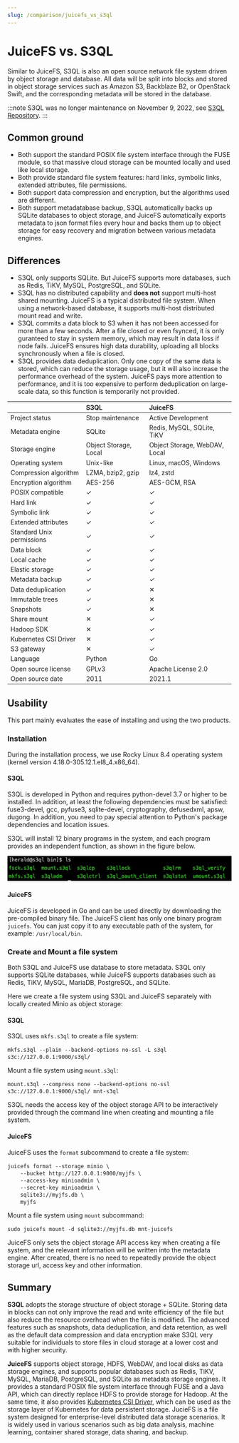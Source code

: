 ```yaml
---
slug: /comparison/juicefs_vs_s3ql
---
```


# JuiceFS vs. S3QL

Similar to JuiceFS, S3QL is also an open source network file system driven by object storage and database. All data will be split into blocks and stored in object storage services such as Amazon S3, Backblaze B2, or OpenStack Swift, and the corresponding metadata will be stored in the database.

:::note
S3QL was no longer maintenance on November 9, 2022, see [S3QL Repository](https://github.com/s3ql/s3ql).
:::

## Common ground

- Both support the standard POSIX file system interface through the FUSE module, so that massive cloud storage can be mounted locally and used like local storage.
- Both provide standard file system features: hard links, symbolic links, extended attributes, file permissions.
- Both support data compression and encryption, but the algorithms used are different.
- Both support metadatabase backup, S3QL automatically backs up SQLite databases to object storage, and JuiceFS automatically exports metadata to json format files every hour and backs them up to object storage for easy recovery and migration between various metadata engines.

## Differences

- S3QL only supports SQLite. But JuiceFS supports more databases, such as Redis, TiKV, MySQL, PostgreSQL, and SQLite.
- S3QL has no distributed capability and **does not** support multi-host shared mounting. JuiceFS is a typical distributed file system. When using a network-based database, it supports multi-host distributed mount read and write.
- S3QL commits a data block to S3 when it has not been accessed for more than a few seconds. After a file closed or even fsynced, it is only guranteed to stay in system memory, which may result in data loss if node fails. JuiceFS ensures high data durability, uploading all blocks synchronously when a file is closed.
- S3QL provides data deduplication. Only one copy of the same data is stored, which can reduce the storage usage, but it will also increase the performance overhead of the system. JuiceFS pays more attention to performance, and it is too expensive to perform deduplication on large-scale data, so this function is temporarily not provided.

|                           | **S3QL**              | **JuiceFS**                   |
| :------------------------ | :-------------------- | :---------------------------- |
| Project status            | Stop maintenance      | Active Development            |
| Metadata engine           | SQLite                | Redis, MySQL, SQLite, TiKV    |
| Storage engine            | Object Storage, Local | Object Storage, WebDAV, Local |
| Operating system          | Unix-like             | Linux, macOS, Windows         |
| Compression algorithm     | LZMA, bzip2, gzip     | lz4, zstd                     |
| Encryption algorithm      | AES-256               | AES-GCM, RSA                  |
| POSIX compatible          | ✓                     | ✓                             |
| Hard link                 | ✓                     | ✓                             |
| Symbolic link             | ✓                     | ✓                             |
| Extended attributes       | ✓                     | ✓                             |
| Standard Unix permissions | ✓                     | ✓                             |
| Data block                | ✓                     | ✓                             |
| Local cache               | ✓                     | ✓                             |
| Elastic storage           | ✓                     | ✓                             |
| Metadata backup           | ✓                     | ✓                             |
| Data deduplication        | ✓                     | ✕                             |
| Immutable trees           | ✓                     | ✕                             |
| Snapshots                 | ✓                     | ✕                             |
| Share mount               | ✕                     | ✓                             |
| Hadoop SDK                | ✕                     | ✓                             |
| Kubernetes CSI Driver     | ✕                     | ✓                             |
| S3 gateway                | ✕                     | ✓                             |
| Language                  | Python                | Go                            |
| Open source license       | GPLv3                 | Apache License 2.0                        |
| Open source date          | 2011                  | 2021.1                        |

## Usability

This part mainly evaluates the ease of installing and using the two products.

### Installation

During the installation process, we use Rocky Linux 8.4 operating system (kernel version 4.18.0-305.12.1.el8_4.x86_64).

#### S3QL

S3QL is developed in Python and requires python-devel 3.7 or higher to be installed. In addition, at least the following dependencies must be satisfied: fuse3-devel, gcc, pyfuse3, sqlite-devel, cryptography, defusedxml, apsw, dugong. In addition, you need to pay special attention to Python's package dependencies and location issues.

S3QL will install 12 binary programs in the system, and each program provides an independent function, as shown in the figure below.

![](../../images/s3ql-bin.jpg)

#### JuiceFS

JuiceFS is developed in Go and can be used directly by downloading the pre-compiled binary file. The JuiceFS client has only one binary program `juicefs`. You can just copy it to any executable path of the system, for example: `/usr/local/bin`.

### Create and Mount a file system

Both S3QL and JuiceFS use database to store metadata. S3QL only supports SQLite databases, while JuiceFS supports databases such as Redis, TiKV, MySQL, MariaDB, PostgreSQL, and SQLite.

Here we create a file system using S3QL and JuiceFS separately with locally created Minio as object storage:

#### S3QL

S3QL uses `mkfs.s3ql` to create a file system:

```shell
mkfs.s3ql --plain --backend-options no-ssl -L s3ql s3c://127.0.0.1:9000/s3ql/
```

Mount a file system using `mount.s3ql`:

```shell
mount.s3ql --compress none --backend-options no-ssl s3c://127.0.0.1:9000/s3ql/ mnt-s3ql
```

S3QL needs the access key of the object storage API to be interactively provided through the command line when creating and mounting a file system.

#### JuiceFS

JuiceFS uses the `format` subcommand to create a file system:

```shell
juicefs format --storage minio \
    --bucket http://127.0.0.1:9000/myjfs \
    --access-key minioadmin \
    --secret-key minioadmin \
    sqlite3://myjfs.db \
    myjfs
```

Mount a file system using `mount` subcommand:

```shell
sudo juicefs mount -d sqlite3://myjfs.db mnt-juicefs
```

JuiceFS only sets the object storage API access key when creating a file system, and the relevant information will be written into the metadata engine. After created, there is no need to repeatedly provide the object storage url, access key and other information.

## Summary

**S3QL** adopts the storage structure of object storage + SQLite. Storing data in blocks can not only improve the read and write efficiency of the file but also reduce the resource overhead when the file is modified. The advanced features such as snapshots, data deduplication, and data retention, as well as the default data compression and data encryption make S3QL very suitable for individuals to store files in cloud storage at a lower cost and with higher security.

**JuiceFS** supports object storage, HDFS, WebDAV, and local disks as data storage engines, and supports popular databases such as Redis, TiKV, MySQL, MariaDB, PostgreSQL, and SQLite as metadata storage engines. It provides a standard POSIX file system interface through FUSE and a Java API, which can directly replace HDFS to provide storage for Hadoop. At the same time, it also provides [Kubernetes CSI Driver](https://github.com/juicedata/juicefs-csi-driver), which can be used as the storage layer of Kubernetes for data persistent storage. JucieFS is a file system designed for enterprise-level distributed data storage scenarios. It is widely used in various scenarios such as big data analysis, machine learning, container shared storage, data sharing, and backup.
